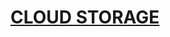 # [CLOUD STORAGE](https://szkolachmury.pl/google-cloud-platform-droga-architekta/tydzien-6-cloud-storage/)

